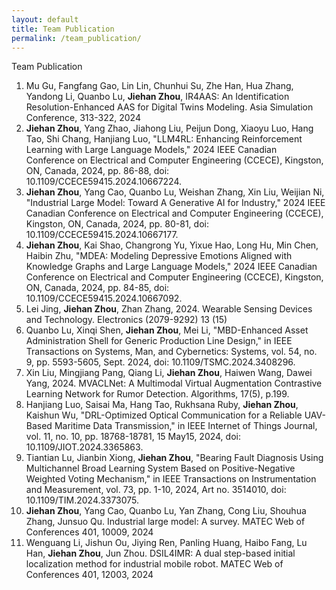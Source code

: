 ```yaml
---
layout: default
title: Team Publication
permalink: /team_publication/
---
```


<div class="fs-4 fw-semibold border-bottom">
    <i class="bi bi-journal-album"></i>
    Team Publication
</div>
<ol class="list-group-numbered mt-3">
    <li class="list-group-item mb-1">
        Mu Gu, Fangfang Gao, Lin Lin, Chunhui Su, Zhe Han, Hua Zhang, Yandong Li, Quanbo Lu, <b>Jiehan Zhou</b>, IR4AAS:
        An Identification Resolution-Enhanced AAS for Digital Twins Modeling. Asia Simulation Conference, 313-322, 2024
    </li>
    <li class="list-group-item mb-1">
        <b>Jiehan Zhou</b>, Yang Zhao, Jiahong Liu, Peijun Dong, Xiaoyu Luo, Hang Tao, Shi Chang, Hanjiang Luo, "LLM4RL:
        Enhancing Reinforcement Learning with Large Language Models," 2024 IEEE Canadian Conference on Electrical and
        Computer Engineering (CCECE), Kingston, ON, Canada, 2024, pp. 86-88, doi: 10.1109/CCECE59415.2024.10667224.
    </li>
    <li class="list-group-item mb-1">
        <b>Jiehan Zhou</b>, Yang Cao, Quanbo Lu, Weishan Zhang, Xin Liu, Weijian Ni, "Industrial Large Model: Toward A
        Generative AI for Industry," 2024 IEEE Canadian Conference on Electrical and Computer Engineering (CCECE),
        Kingston, ON, Canada, 2024, pp. 80-81, doi: 10.1109/CCECE59415.2024.10667177.
    </li>
    <li class="list-group-item mb-1">
        <b>Jiehan Zhou</b>, Kai Shao, Changrong Yu, Yixue Hao, Long Hu, Min Chen, Haibin Zhu, "MDEA: Modeling Depressive
        Emotions Aligned with Knowledge Graphs and Large Language Models," 2024 IEEE Canadian Conference on Electrical
        and Computer Engineering (CCECE), Kingston, ON, Canada, 2024, pp. 84-85, doi: 10.1109/CCECE59415.2024.10667092.
    </li>
    <li class="list-group-item mb-1">
        Lei Jing, <b>Jiehan Zhou</b>, Zhan Zhang, 2024. Wearable Sensing Devices and Technology. Electronics (2079-9292)
        13 (15)
    </li>
    <li class="list-group-item mb-1">
        Quanbo Lu, Xinqi Shen, <b>Jiehan Zhou</b>, Mei Li, "MBD-Enhanced Asset Administration Shell for Generic
        Production Line Design," in IEEE Transactions on Systems, Man, and Cybernetics: Systems, vol. 54, no. 9, pp.
        5593-5605, Sept. 2024, doi: 10.1109/TSMC.2024.3408296.
    </li>
    <li class="list-group-item mb-1">
        Xin Liu, Mingjiang Pang, Qiang Li, <b>Jiehan Zhou</b>, Haiwen Wang, Dawei Yang, 2024. MVACLNet: A Multimodal
        Virtual Augmentation Contrastive Learning Network for Rumor Detection. Algorithms, 17(5), p.199.
    </li>
    <li class="list-group-item mb-1">
        Hanjiang Luo, Saisai Ma, Hang Tao, Rukhsana Ruby, <b>Jiehan Zhou</b>, Kaishun Wu, "DRL-Optimized Optical
        Communication for a Reliable UAV-Based Maritime Data Transmission," in IEEE Internet of Things Journal, vol. 11,
        no. 10, pp. 18768-18781, 15 May15, 2024, doi: 10.1109/JIOT.2024.3365863.
    </li>
    <li class="list-group-item mb-1">
        Tiantian Lu, Jianbin Xiong, <b>Jiehan Zhou</b>, "Bearing Fault Diagnosis Using Multichannel Broad Learning
        System Based on Positive-Negative Weighted Voting Mechanism," in IEEE Transactions on Instrumentation and
        Measurement, vol. 73, pp. 1-10, 2024, Art no. 3514010, doi: 10.1109/TIM.2024.3373075.
    </li>
    <li class="list-group-item mb-1">
        <b>Jiehan Zhou</b>, Yang Cao, Quanbo Lu, Yan Zhang, Cong Liu, Shouhua Zhang, Junsuo Qu. Industrial large model:
        A survey. MATEC Web of Conferences 401, 10009, 2024
    </li>
    <li class="list-group-item mb-1">
        Wenguang Li, Jishun Ou, Jiying Ren, Panling Huang, Haibo Fang, Lu Han, <b>Jiehan Zhou</b>, Jun Zhou. DSIL4IMR: A
        dual step-based initial localization method for industrial mobile robot. MATEC Web of Conferences 401, 12003,
        2024
    </li>
</ol>